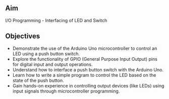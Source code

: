 ## Aim 

I/O Programming - Interfacing of LED and Switch

## Objectives  

-	Demonstrate the use of the Arduino Uno microcontroller to control an LED using a push button switch.
-	Explore the functionality of GPIO (General Purpose Input Output) pins for digital input and output operations.
-	Understand how to interface a push button switch with the Arduino Uno.
-	Learn how to write a simple program to control the LED based on the state of the push button.
-	Gain hands-on experience in controlling output devices (like LEDs) using input signals through microcontroller programming.
